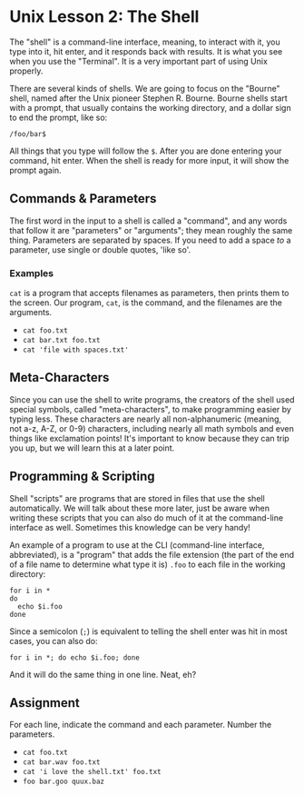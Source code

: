 # Unix Lesson 2: The Shell

The "shell" is a command-line interface, meaning, to interact with it, you type
into it, hit enter, and it responds back with results. It is what you see when
you use the "Terminal". It is a very important part of using Unix properly.

There are several kinds of shells. We are going to focus on the "Bourne" shell,
named after the Unix pioneer Stephen R. Bourne. Bourne shells start with a
prompt, that usually contains the working directory, and a dollar sign to end
the prompt, like so:

    /foo/bar$

All things that you type will follow the `$`. After you are done entering your
command, hit enter. When the shell is ready for more input, it will show the
prompt again.

## Commands & Parameters

The first word in the input to a shell is called a "command", and any words
that follow it are "parameters" or "arguments"; they mean roughly the same
thing. Parameters are separated by spaces. If you need to add a space _to_ a
parameter, use single or double quotes, 'like so'.

### Examples

`cat` is a program that accepts filenames as parameters, then prints them to
the screen. Our program, `cat`, is the command, and the filenames are the
arguments.

- `cat foo.txt`
- `cat bar.txt foo.txt`
- `cat 'file with spaces.txt'`

## Meta-Characters

Since you can use the shell to write programs, the creators of the shell used
special symbols, called "meta-characters", to make programming easier by typing
less. These characters are nearly all non-alphanumeric (meaning, not a-z, A-Z,
or 0-9) characters, including nearly all math symbols and even things like
exclamation points! It's important to know because they can trip you up, but we
will learn this at a later point.

## Programming & Scripting

Shell "scripts" are programs that are stored in files that use the shell
automatically. We will talk about these more later, just be aware when writing
these scripts that you can also do much of it at the command-line interface as
well. Sometimes this knowledge can be very handy!

An example of a program to use at the CLI (command-line interface,
abbreviated), is a "program" that adds the file extension (the part of the end
of a file name to determine what type it is) `.foo` to each file in the working
directory:

```
for i in *
do
  echo $i.foo
done
```

Since a semicolon (`;`) is equivalent to telling the shell enter was hit in
most cases, you can also do:

```
for i in *; do echo $i.foo; done
```

And it will do the same thing in one line. Neat, eh?

## Assignment

For each line, indicate the command and each parameter. Number the parameters.

- `cat foo.txt`
- `cat bar.wav foo.txt`
- `cat 'i love the shell.txt' foo.txt`
- `foo bar.goo quux.baz`
